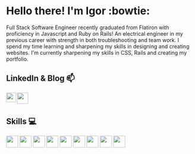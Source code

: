# Hello there! I'm Igor :bowtie:

Full Stack Software Engineer recently graduated from Flatiron with proficiency in Javascript and Ruby on Rails! An electrical engineer in my previous career with strength in both troubleshooting and team work. I spend my time learning and sharpening my skills in designing and creating websites. I'm currently sharpening my skills in CSS, Rails and creating my portfolio.

## LinkedIn & Blog :mailbox:

<p>
  <a href="https://www.linkedin.com/in/igor-mestechkin-519a97109/" target="blank"><img align="left" src="https://cdn.jsdelivr.net/npm/simple-icons@3.0.1/icons/linkedin.svg" height="26" width="26" /></a>
  <a href="https://medium.com/@igor.mestechkin" target="blank"><img align="left" src="https://cdn.jsdelivr.net/npm/simple-icons@3.0.1/icons/medium.svg"  height="30" width="30" /></a>
 </p>
 
 <br />
 &emsp;

## Skills :computer:

<p align="left">
<img height="32" width="32" src="https://unpkg.com/simple-icons@v8/icons/javascript.svg" />
<img height="32" width="32" src="https://unpkg.com/simple-icons@v8/icons/html5.svg" />
<img height="32" width="32" src="https://unpkg.com/simple-icons@v8/icons/css3.svg" />
<img height="32" width="32" src="https://unpkg.com/simple-icons@v8/icons/react.svg" />
<img height="32" width="32" src="https://unpkg.com/simple-icons@v8/icons/ruby.svg" />
<img height="32" width="32" src="https://unpkg.com/simple-icons@v8/icons/rubyonrails.svg" />
<img height="32" width="32" src="https://unpkg.com/simple-icons@v8/icons/postgresql.svg" />
<img height="32" width="32" src="https://unpkg.com/simple-icons@v8/icons/materialdesign.svg" />
<img height="32" width="32" src="https://unpkg.com/simple-icons@v8/icons/redux.svg" />
</p>

<br />
&emsp;
